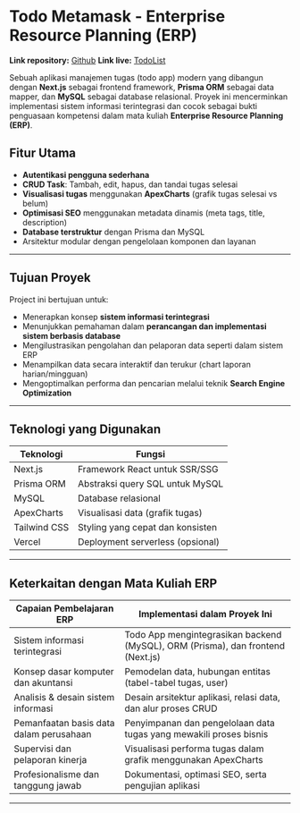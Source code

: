# Todo Metamask - Enterprise Resource Planning (ERP)

**Link repository:** [Github](https://github.com/AriJaya07/todo-metamask)
**Link live:** [TodoList](https://todo-meta.onrender.com)

Sebuah aplikasi manajemen tugas (todo app) modern yang dibangun dengan **Next.js** sebagai frontend framework, **Prisma ORM** sebagai data mapper, dan **MySQL** sebagai database relasional. Proyek ini mencerminkan implementasi sistem informasi terintegrasi dan cocok sebagai bukti penguasaan kompetensi dalam mata kuliah **Enterprise Resource Planning (ERP)**.

## Fitur Utama

- **Autentikasi pengguna sederhana**
- **CRUD Task**: Tambah, edit, hapus, dan tandai tugas selesai
- **Visualisasi tugas** menggunakan **ApexCharts** (grafik tugas selesai vs belum)
- **Optimisasi SEO** menggunakan metadata dinamis (meta tags, title, description)
- **Database terstruktur** dengan Prisma dan MySQL
- Arsitektur modular dengan pengelolaan komponen dan layanan

---

## Tujuan Proyek

Project ini bertujuan untuk:

- Menerapkan konsep **sistem informasi terintegrasi**
- Menunjukkan pemahaman dalam **perancangan dan implementasi sistem berbasis database**
- Mengilustrasikan pengolahan dan pelaporan data seperti dalam sistem ERP
- Menampilkan data secara interaktif dan terukur (chart laporan harian/mingguan)
- Mengoptimalkan performa dan pencarian melalui teknik **Search Engine Optimization**

---

## Teknologi yang Digunakan

| Teknologi    | Fungsi                                 |
|--------------|----------------------------------------|
| Next.js      | Framework React untuk SSR/SSG          |
| Prisma ORM   | Abstraksi query SQL untuk MySQL        |
| MySQL        | Database relasional                    |
| ApexCharts   | Visualisasi data (grafik tugas)        |
| Tailwind CSS | Styling yang cepat dan konsisten       |
| Vercel       | Deployment serverless (opsional)       |

---

## Keterkaitan dengan Mata Kuliah ERP

| Capaian Pembelajaran ERP                                      | Implementasi dalam Proyek Ini                                    |
|---------------------------------------------------------------|------------------------------------------------------------------|
| Sistem informasi terintegrasi                                 | Todo App mengintegrasikan backend (MySQL), ORM (Prisma), dan frontend (Next.js) |
| Konsep dasar komputer dan akuntansi                           | Pemodelan data, hubungan entitas (tabel-tabel tugas, user)       |
| Analisis & desain sistem informasi                            | Desain arsitektur aplikasi, relasi data, dan alur proses CRUD    |
| Pemanfaatan basis data dalam perusahaan                       | Penyimpanan dan pengelolaan data tugas yang mewakili proses bisnis |
| Supervisi dan pelaporan kinerja                               | Visualisasi performa tugas dalam grafik menggunakan ApexCharts   |
| Profesionalisme dan tanggung jawab                            | Dokumentasi, optimasi SEO, serta pengujian aplikasi              |

---

